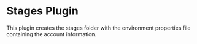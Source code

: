 # Stages Plugin

This plugin creates the stages folder with the environment properties file containing the account information.